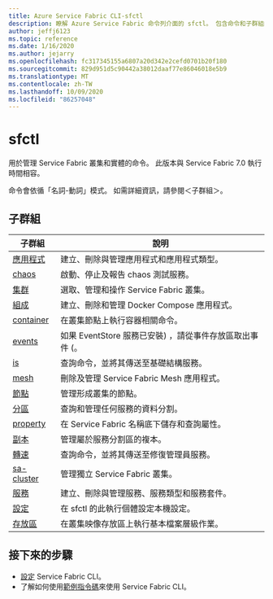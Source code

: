```yaml
---
title: Azure Service Fabric CLI-sfctl
description: 瞭解 Azure Service Fabric 命令列介面的 sfctl。 包含命令和子群組的清單。
author: jeffj6123
ms.topic: reference
ms.date: 1/16/2020
ms.author: jejarry
ms.openlocfilehash: fc317345155a6807a20d342e2cefd0701b20f180
ms.sourcegitcommit: 829d951d5c90442a38012daaf77e86046018e5b9
ms.translationtype: MT
ms.contentlocale: zh-TW
ms.lasthandoff: 10/09/2020
ms.locfileid: "86257048"
---
```

# <a name="sfctl"></a>sfctl
用於管理 Service Fabric 叢集和實體的命令。 此版本與 Service Fabric 7.0 執行時間相容。

命令會依循「名詞-動詞」模式。 如需詳細資訊，請參閱＜子群組＞。

## <a name="subgroups"></a>子群組
|子群組|說明|
| --- | --- |
| [應用程式](service-fabric-sfctl-application.md) | 建立、刪除與管理應用程式和應用程式類型。 |
| [chaos](service-fabric-sfctl-chaos.md) | 啟動、停止及報告 chaos 測試服務。 |
| [集群](service-fabric-sfctl-cluster.md) | 選取、管理和操作 Service Fabric 叢集。 |
| [組成](service-fabric-sfctl-compose.md) | 建立、刪除和管理 Docker Compose 應用程式。 |
| [container](service-fabric-sfctl-container.md) | 在叢集節點上執行容器相關命令。 |
| [events](service-fabric-sfctl-events.md) | 如果 EventStore 服務已安裝) ，請從事件存放區取出事件 (。 |
| [is](service-fabric-sfctl-is.md) | 查詢命令，並將其傳送至基礎結構服務。 |
| [mesh](service-fabric-sfctl-mesh.md) | 刪除及管理 Service Fabric Mesh 應用程式。 |
| [節點](service-fabric-sfctl-node.md) | 管理形成叢集的節點。 |
| [分區](service-fabric-sfctl-partition.md) | 查詢和管理任何服務的資料分割。 |
| [property](service-fabric-sfctl-property.md) | 在 Service Fabric 名稱底下儲存和查詢屬性。 |
| [副本](service-fabric-sfctl-replica.md) | 管理屬於服務分割區的複本。 |
| [轉速](service-fabric-sfctl-rpm.md) | 查詢命令，並將其傳送至修復管理員服務。 |
| [sa-cluster](service-fabric-sfctl-sa-cluster.md) | 管理獨立 Service Fabric 叢集。 |
| [服務](service-fabric-sfctl-service.md) | 建立、刪除與管理服務、服務類型和服務套件。 |
| [設定](service-fabric-sfctl-settings.md) | 在 sfctl 的此執行個體設定本機設定。 |
| [存放區](service-fabric-sfctl-store.md) | 在叢集映像存放區上執行基本檔案層級作業。 |

## <a name="next-steps"></a>接下來的步驟
- [設定](service-fabric-cli.md) Service Fabric CLI。
- 了解如何使用[範例指令碼](./scripts/sfctl-upgrade-application.md)來使用 Service Fabric CLI。
